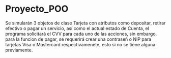 # Proyecto_POO
Se simularán 3 objetos de clase Tarjeta con atributos como depositar, retirar efectivo o pagar un servicio, así como el actual estado de Cuenta, el programa solicitará el CVV para cada uno de las acciones, sin embargo, para la funcion de pagar, se requerirá crear una contraseñ o NIP para tarjetas Visa o Mastercard respectivamenete, esto si no se tiene alguna previamente.
